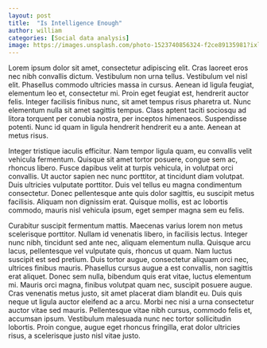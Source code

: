```yaml
---
layout: post
title:  "Is Intelligence Enough"
author: william
categories: [Social data analysis]
image: https://images.unsplash.com/photo-1523740856324-f2ce89135981?ixlib=rb-1.2.1&auto=format&fit=crop&w=798&q=80
---
```

Lorem ipsum dolor sit amet, consectetur adipiscing elit. Cras laoreet eros nec nibh convallis dictum. Vestibulum non urna tellus. Vestibulum vel nisl elit. Phasellus commodo ultricies massa in cursus. Aenean id ligula feugiat, elementum leo et, consectetur mi. Proin eget feugiat est, hendrerit auctor felis. Integer facilisis finibus nunc, sit amet tempus risus pharetra ut. Nunc elementum nulla sit amet sagittis tempus. Class aptent taciti sociosqu ad litora torquent per conubia nostra, per inceptos himenaeos. Suspendisse potenti. Nunc id quam in ligula hendrerit hendrerit eu a ante. Aenean at metus risus.

Integer tristique iaculis efficitur. Nam tempor ligula quam, eu convallis velit vehicula fermentum. Quisque sit amet tortor posuere, congue sem ac, rhoncus libero. Fusce dapibus velit at turpis vehicula, in volutpat orci convallis. Ut auctor sapien nec nunc porttitor, at tincidunt diam volutpat. Duis ultricies vulputate porttitor. Duis vel tellus eu magna condimentum consectetur. Donec pellentesque ante quis dolor sagittis, eu suscipit metus facilisis. Aliquam non dignissim erat. Quisque mollis, est ac lobortis commodo, mauris nisl vehicula ipsum, eget semper magna sem eu felis.

Curabitur suscipit fermentum mattis. Maecenas varius lorem non metus scelerisque porttitor. Nullam id venenatis libero, in facilisis lectus. Integer nunc nibh, tincidunt sed ante nec, aliquam elementum nulla. Quisque arcu lacus, pellentesque vel vulputate quis, rhoncus ut quam. Nam luctus suscipit est sed pretium. Duis tortor augue, consectetur aliquam orci nec, ultrices finibus mauris. Phasellus cursus augue a est convallis, non sagittis erat aliquet. Donec sem nulla, bibendum quis erat vitae, luctus elementum mi. Mauris orci magna, finibus volutpat quam nec, suscipit posuere augue. Cras venenatis metus justo, sit amet placerat diam blandit eu. Duis quis neque ut ligula auctor eleifend ac a arcu. Morbi nec nisi a urna consectetur auctor vitae sed mauris. Pellentesque vitae nibh cursus, commodo felis et, accumsan ipsum. Vestibulum malesuada nunc nec tortor sollicitudin lobortis. Proin congue, augue eget rhoncus fringilla, erat dolor ultricies risus, a scelerisque justo nisl vitae justo.